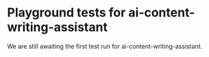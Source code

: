 # Playground tests for ai-content-writing-assistant
We are still awaiting the first test run for ai-content-writing-assistant.
